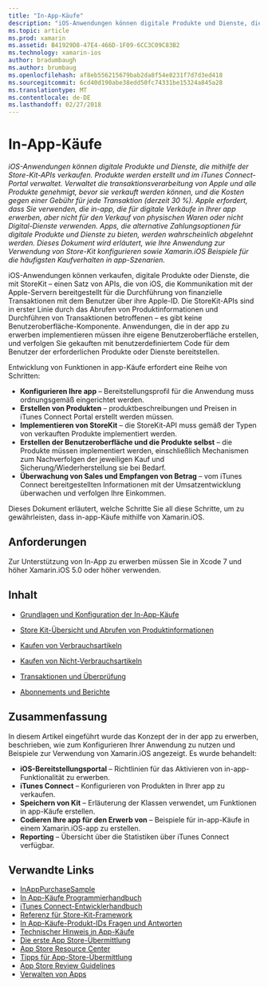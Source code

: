 ```yaml
---
title: "In-App-Käufe"
description: "iOS-Anwendungen können digitale Produkte und Dienste, die mithilfe der Store-Kit-APIs verkaufen. Produkte werden erstellt und im iTunes Connect-Portal verwaltet. Verwaltet die transaktionsverarbeitung von Apple und alle Produkte genehmigt, bevor sie verkauft werden können, und die Kosten gegen einer Gebühr für jede Transaktion (derzeit 30 %). Apple erfordert, dass Sie verwenden, die in-app, die für digitale Verkäufe in Ihrer app erwerben, aber nicht für den Verkauf von physischen Waren oder nicht Digital-Dienste verwenden. Apps, die alternative Zahlungsoptionen für digitale Produkte und Dienste zu bieten, werden wahrscheinlich abgelehnt werden. Dieses Dokument wird erläutert, wie Ihre Anwendung zur Verwendung von Store-Kit konfigurieren sowie Xamarin.iOS Beispiele für die häufigsten Kaufverhalten in app-Szenarien."
ms.topic: article
ms.prod: xamarin
ms.assetid: B41929D8-47E4-466D-1F09-6CC3C09C83B2
ms.technology: xamarin-ios
author: bradumbaugh
ms.author: brumbaug
ms.openlocfilehash: af8eb556215679bab2da8f54e8231f7d7d3ed418
ms.sourcegitcommit: 6cd40d190abe38edd50fc74331be15324a845a28
ms.translationtype: MT
ms.contentlocale: de-DE
ms.lasthandoff: 02/27/2018
---
```

# <a name="in-app-purchasing"></a>In-App-Käufe

_iOS-Anwendungen können digitale Produkte und Dienste, die mithilfe der Store-Kit-APIs verkaufen. Produkte werden erstellt und im iTunes Connect-Portal verwaltet. Verwaltet die transaktionsverarbeitung von Apple und alle Produkte genehmigt, bevor sie verkauft werden können, und die Kosten gegen einer Gebühr für jede Transaktion (derzeit 30 %). Apple erfordert, dass Sie verwenden, die in-app, die für digitale Verkäufe in Ihrer app erwerben, aber nicht für den Verkauf von physischen Waren oder nicht Digital-Dienste verwenden. Apps, die alternative Zahlungsoptionen für digitale Produkte und Dienste zu bieten, werden wahrscheinlich abgelehnt werden. Dieses Dokument wird erläutert, wie Ihre Anwendung zur Verwendung von Store-Kit konfigurieren sowie Xamarin.iOS Beispiele für die häufigsten Kaufverhalten in app-Szenarien._


iOS-Anwendungen können verkaufen, digitale Produkte oder Dienste, die mit StoreKit – einen Satz von APIs, die von iOS, die Kommunikation mit der Apple-Servern bereitgestellt für die Durchführung von finanzielle Transaktionen mit dem Benutzer über ihre Apple-ID. Die StoreKit-APIs sind in erster Linie durch das Abrufen von Produktinformationen und Durchführen von Transaktionen betroffenen – es gibt keine Benutzeroberfläche-Komponente. Anwendungen, die in der app zu erwerben implementieren müssen ihre eigene Benutzeroberfläche erstellen, und verfolgen Sie gekauften mit benutzerdefiniertem Code für dem Benutzer der erforderlichen Produkte oder Dienste bereitstellen.

Entwicklung von Funktionen in app-Käufe erfordert eine Reihe von Schritten:

-  **Konfigurieren Ihre app** – Bereitstellungsprofil für die Anwendung muss ordnungsgemäß eingerichtet werden.
-  **Erstellen von Produkten** – produktbeschreibungen und Preisen in iTunes Connect Portal erstellt werden müssen.
-  **Implementieren von StoreKit** – die StoreKit-API muss gemäß der Typen von verkauften Produkte implementiert werden.
-  **Erstellen der Benutzeroberfläche und die Produkte selbst** – die Produkte müssen implementiert werden, einschließlich Mechanismen zum Nachverfolgen der jeweiligen Kauf und Sicherung/Wiederherstellung sie bei Bedarf.
-  **Überwachung von Sales und Empfangen von Betrag** – vom iTunes Connect bereitgestellten Informationen mit der Umsatzentwicklung überwachen und verfolgen Ihre Einkommen.


Dieses Dokument erläutert, welche Schritte Sie all diese Schritte, um zu gewährleisten, dass in-app-Käufe mithilfe von Xamarin.iOS.


## <a name="requirements"></a>Anforderungen

Zur Unterstützung von In-App zu erwerben müssen Sie in Xcode 7 und höher Xamarin.iOS 5.0 oder höher verwenden.

## <a name="contents"></a>Inhalt

 * [Grundlagen und Konfiguration der In-App-Käufe](~/ios/platform/in-app-purchasing/in-app-purchase-basics-and-configuration.md)

 * [Store Kit-Übersicht und Abrufen von Produktinformationen](~/ios/platform/in-app-purchasing/store-kit-overview-and-retreiving-product-information.md)

 * [Kaufen von Verbrauchsartikeln](~/ios/platform/in-app-purchasing/purchasing-consumable-products.md)

 * [Kaufen von Nicht-Verbrauchsartikeln](~/ios/platform/in-app-purchasing/purchasing-non-consumable-products.md)

 * [Transaktionen und Überprüfung](~/ios/platform/in-app-purchasing/transactions-and-verification.md)

 * [Abonnements und Berichte](~/ios/platform/in-app-purchasing/subscriptions-and-reporting.md)


## <a name="summary"></a>Zusammenfassung

In diesem Artikel eingeführt wurde das Konzept der in der app zu erwerben, beschrieben, wie zum Konfigurieren Ihrer Anwendung zu nutzen und Beispiele zur Verwendung von Xamarin.iOS angezeigt. Es wurde behandelt:

-  **iOS-Bereitstellungsportal** – Richtlinien für das Aktivieren von in-app-Funktionalität zu erwerben.
-  **iTunes Connect** – Konfigurieren von Produkten in Ihrer app zu verkaufen.
-  **Speichern von Kit** – Erläuterung der Klassen verwendet, um Funktionen in app-Käufe erstellen.
-  **Codieren Ihre app für den Erwerb von** – Beispiele für in-app-Käufe in einem Xamarin.iOS-app zu erstellen.
-  **Reporting** – Übersicht über die Statistiken über iTunes Connect verfügbar.


## <a name="related-links"></a>Verwandte Links

- [InAppPurchaseSample](https://developer.xamarin.com/samples/StoreKit/)
- [In App-Käufe Programmierhandbuch](https://developer.apple.com/library/ios/documentation/NetworkingInternet/Conceptual/StoreKitGuide/Introduction.html)
- [iTunes Connect-Entwicklerhandbuch](https://developer.apple.com/library/ios/documentation/LanguagesUtilities/Conceptual/iTunesConnect_Guide/iTunesConnect_Guide.pdf)
- [Referenz für Store-Kit-Framework](https://developer.apple.com/library/ios/documentation/StoreKit/Reference/StoreKit_Collection/StoreKit_Collection.pdf)
- [In App-Käufe-Produkt-IDs Fragen und Antworten](https://developer.apple.com/library/ios/#qa/qa1329/_index.html)
- [Technischer Hinweis in App-Käufe](https://developer.apple.com/library/ios/#technotes/tn2259/_index.html)
- [Die erste App Store-Übermittlung](https://developer.apple.com/library/ios/documentation/IDEs/Conceptual/AppDistributionGuide/Introduction/Introduction.html)
- [App Store Resource Center](https://developer.apple.com/appstore/index.html)
- [Tipps für App-Store-Übermittlung](https://developer.apple.com/appstore/resources/submission/tips.html)
- [App Store Review Guidelines](https://developer.apple.com/appstore/resources/approval/guidelines.html)
- [Verwalten von Apps](https://developer.apple.com/appstore/resources/managing/index.html)
